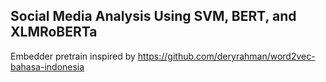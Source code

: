 ## Social Media Analysis Using SVM, BERT, and XLMRoBERTa
Embedder pretrain inspired by https://github.com/deryrahman/word2vec-bahasa-indonesia 
